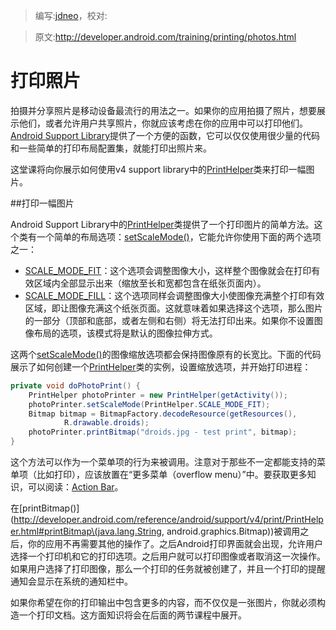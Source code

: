 > 编写:[jdneo](https://github.com/jdneo)，校对:

> 原文:<http://developer.android.com/training/printing/photos.html>

# 打印照片

拍摄并分享照片是移动设备最流行的用法之一。如果你的应用拍摄了照片，想要展示他们，或者允许用户共享照片，你就应该考虑在你的应用中可以打印他们。[Android Support Library](http://developer.android.com/tools/support-library/index.html)提供了一个方便的函数，它可以仅仅使用很少量的代码和一些简单的打印布局配置集，就能打印出照片来。

这堂课将向你展示如何使用v4 support library中的[PrintHelper](http://developer.android.com/reference/android/support/v4/print/PrintHelper.html)类来打印一幅图片。

##打印一幅图片

Android Support Library中的[PrintHelper](http://developer.android.com/reference/android/support/v4/print/PrintHelper.html)类提供了一个打印图片的简单方法。这个类有一个简单的布局选项：[setScaleMode()](http://developer.android.com/reference/android/support/v4/print/PrintHelper.html#setScaleMode\(int\))，它能允许你使用下面的两个选项之一：
* [SCALE_MODE_FIT](http://developer.android.com/reference/android/support/v4/print/PrintHelper.html#SCALE_MODE_FIT)：这个选项会调整图像大小，这样整个图像就会在打印有效区域内全部显示出来（缩放至长和宽都包含在纸张页面内）。
* [SCALE_MODE_FILL](http://developer.android.com/reference/android/support/v4/print/PrintHelper.html#SCALE_MODE_FILL)：这个选项同样会调整图像大小使图像充满整个打印有效区域，即让图像充满这个纸张页面。这就意味着如果选择这个选项，那么图片的一部分（顶部和底部，或者左侧和右侧）将无法打印出来。如果你不设置图像布局的选项，该模式将是默认的图像拉伸方式。

这两个[setScaleMode()](http://developer.android.com/reference/android/support/v4/print/PrintHelper.html#setScaleMode\(int\))的图像缩放选项都会保持图像原有的长宽比。下面的代码展示了如何创建一个[PrintHelper](http://developer.android.com/reference/android/support/v4/print/PrintHelper.html)类的实例，设置缩放选项，并开始打印进程：

```java
private void doPhotoPrint() {
    PrintHelper photoPrinter = new PrintHelper(getActivity());
    photoPrinter.setScaleMode(PrintHelper.SCALE_MODE_FIT);
    Bitmap bitmap = BitmapFactory.decodeResource(getResources(),
            R.drawable.droids);
    photoPrinter.printBitmap("droids.jpg - test print", bitmap);
}
```

这个方法可以作为一个菜单项的行为来被调用。注意对于那些不一定都能支持的菜单项（比如打印），应该放置在“更多菜单（overflow menu）”中。要获取更多知识，可以阅读：[Action Bar](http://developer.android.com/design/patterns/actionbar.html)。

在[printBitmap()](http://developer.android.com/reference/android/support/v4/print/PrintHelper.html#printBitmap\(java.lang.String, android.graphics.Bitmap\))被调用之后，你的应用不再需要其他的操作了。之后Android打印界面就会出现，允许用户选择一个打印机和它的打印选项。之后用户就可以打印图像或者取消这一次操作。如果用户选择了打印图像，那么一个打印的任务就被创建了，并且一个打印的提醒通知会显示在系统的通知栏中。

如果你希望在你的打印输出中包含更多的内容，而不仅仅是一张图片，你就必须构造一个打印文档。这方面知识将会在后面的两节课程中展开。

